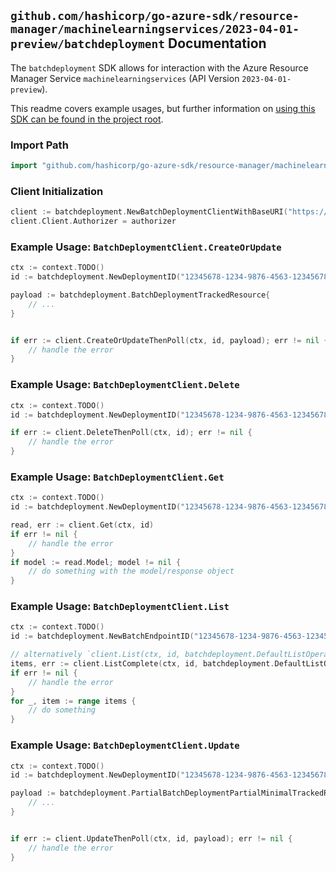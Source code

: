 
## `github.com/hashicorp/go-azure-sdk/resource-manager/machinelearningservices/2023-04-01-preview/batchdeployment` Documentation

The `batchdeployment` SDK allows for interaction with the Azure Resource Manager Service `machinelearningservices` (API Version `2023-04-01-preview`).

This readme covers example usages, but further information on [using this SDK can be found in the project root](https://github.com/hashicorp/go-azure-sdk/tree/main/docs).

### Import Path

```go
import "github.com/hashicorp/go-azure-sdk/resource-manager/machinelearningservices/2023-04-01-preview/batchdeployment"
```


### Client Initialization

```go
client := batchdeployment.NewBatchDeploymentClientWithBaseURI("https://management.azure.com")
client.Client.Authorizer = authorizer
```


### Example Usage: `BatchDeploymentClient.CreateOrUpdate`

```go
ctx := context.TODO()
id := batchdeployment.NewDeploymentID("12345678-1234-9876-4563-123456789012", "example-resource-group", "workspaceValue", "batchEndpointValue", "deploymentValue")

payload := batchdeployment.BatchDeploymentTrackedResource{
	// ...
}


if err := client.CreateOrUpdateThenPoll(ctx, id, payload); err != nil {
	// handle the error
}
```


### Example Usage: `BatchDeploymentClient.Delete`

```go
ctx := context.TODO()
id := batchdeployment.NewDeploymentID("12345678-1234-9876-4563-123456789012", "example-resource-group", "workspaceValue", "batchEndpointValue", "deploymentValue")

if err := client.DeleteThenPoll(ctx, id); err != nil {
	// handle the error
}
```


### Example Usage: `BatchDeploymentClient.Get`

```go
ctx := context.TODO()
id := batchdeployment.NewDeploymentID("12345678-1234-9876-4563-123456789012", "example-resource-group", "workspaceValue", "batchEndpointValue", "deploymentValue")

read, err := client.Get(ctx, id)
if err != nil {
	// handle the error
}
if model := read.Model; model != nil {
	// do something with the model/response object
}
```


### Example Usage: `BatchDeploymentClient.List`

```go
ctx := context.TODO()
id := batchdeployment.NewBatchEndpointID("12345678-1234-9876-4563-123456789012", "example-resource-group", "workspaceValue", "batchEndpointValue")

// alternatively `client.List(ctx, id, batchdeployment.DefaultListOperationOptions())` can be used to do batched pagination
items, err := client.ListComplete(ctx, id, batchdeployment.DefaultListOperationOptions())
if err != nil {
	// handle the error
}
for _, item := range items {
	// do something
}
```


### Example Usage: `BatchDeploymentClient.Update`

```go
ctx := context.TODO()
id := batchdeployment.NewDeploymentID("12345678-1234-9876-4563-123456789012", "example-resource-group", "workspaceValue", "batchEndpointValue", "deploymentValue")

payload := batchdeployment.PartialBatchDeploymentPartialMinimalTrackedResourceWithProperties{
	// ...
}


if err := client.UpdateThenPoll(ctx, id, payload); err != nil {
	// handle the error
}
```
